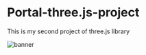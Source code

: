 # Portal-three.js-project
This is my second project of three.js library

![banner](https://user-images.githubusercontent.com/56877894/149496365-4fb85250-6360-4528-8e61-886efddca34d.jpg)
